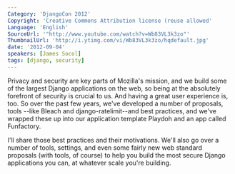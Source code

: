 ```yaml
---
Category: 'DjangoCon 2012'
Copyright: 'Creative Commons Attribution license (reuse allowed'
Language: 'English'
SourceUrl: '"http://www.youtube.com/watch?v=Wb83VL3k3zo"'
ThumbnailUrl: 'http://i.ytimg.com/vi/Wb83VL3k3zo/hqdefault.jpg'
date: '2012-09-04'
speakers: [James Socol]
tags: [django, security]
---
```

Privacy and security are key parts of Mozilla's mission, and we build some of
the largest Django applications on the web, so being at the absolutely
forefront of security is crucial to us. And having a great user experience is,
too. So over the past few years, we've developed a number of proposals, tools
--like Bleach and django-ratelimit--and best practices, and we've wrapped
these up into our application template Playdoh and an app called Funfactory.

I'll share those best practices and their motivations. We'll also go over a
number of tools, settings, and even some fairly new web standard proposals
(with tools, of course) to help you build the most secure Django applications
you can, at whatever scale you're building.

